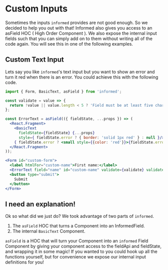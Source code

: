 # Custom Inputs

Sometimes the inputs `informed` provides are not good enough. So we decided to
help you out with that! Informed also gives you access to an asField HOC
( High Order Component ). We also expose the internal input fields such that you
can simply add on to them without writing all of the code again. You will see this
in one of the following examples.

## Custom Text Input

Lets say you like `informed`'s text input but you want to show an error and turn
it red when there is an error. You could achieve this with the following code.

```jsx
import { Form, BasicText, asField } from 'informed';

const validate = value => {
  return !value || value.length < 5 ? 'Field must be at least five characters' : null;
};

const ErrorText = asField(({ fieldState, ...props }) => (
  <React.Fragment>
    <BasicText
      fieldState={fieldState} {...props}
      style={ fieldState.error ? { border: 'solid 1px red' } : null }/>
    { fieldState.error ? <small style={{color: 'red'}}>{fieldState.error}</small> : null }
  </React.Fragment>
));

<Form id="custom-form">
  <label htmlFor="custom-name">First name:</label>
  <ErrorText field="name" id="custom-name" validate={validate} validateOnChange validateOnBlur />
  <button type="submit">
    Submit
  </button>
</Form>
```

<!-- STORY -->

## I need an explanation!

Ok so what did we just do? We took advantage of two parts of `informed`.

1. The `asField` HOC that turns a Component into an InformedField.
2. The internal `BasicText` Component.

`asField` is a HOC that will turn your Component into an `informed` Field Component by
giving your component access to the fieldApi and fieldState, and wrapping it in some magic!
If you wanted to you could hook up all the functions yourself, but for convenience we
expose our internal input definitions for you!
